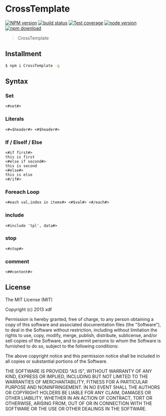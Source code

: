 CrossTemplate
===

[![NPM version][npm-image]][npm-url]
[![build status][travis-image]][travis-url]
[![Test coverage][coveralls-image]][coveralls-url]
[![node version][node-image]][node-url]
[![npm download][download-image]][download-url]

[npm-image]: https://img.shields.io/npm/v/CrossTemplate.svg?style=flat-square
[npm-url]: https://npmjs.org/package/CrossTemplate
[travis-image]: https://img.shields.io/travis/xudafeng/CrossTemplate.svg?style=flat-square
[travis-url]: https://travis-ci.org/xudafeng/CrossTemplate
[coveralls-image]: https://img.shields.io/coveralls/xudafeng/CrossTemplate.svg?style=flat-square
[coveralls-url]: https://coveralls.io/r/xudafeng/CrossTemplate?branch=master
[node-image]: https://img.shields.io/badge/node.js-%3E=_0.10-green.svg?style=flat-square
[node-url]: http://nodejs.org/download/
[download-image]: https://img.shields.io/npm/dm/CrossTemplate.svg?style=flat-square
[download-url]: https://npmjs.org/package/CrossTemplate

> CrossTemplate

## Installment

```bash
$ npm i CrossTemplate -g
```

## Syntax

### Set

```
<#set#>
```

### Literals

```
<#=$header#> <#$header#>
```

### If / ElseIf / Else

```
<#if first#>
this is first
<#else if second#>
this is second
<#else#>
this is else
<#/if#>
```

### Foreach Loop

```
<#each val,index in items#> <#$val#> <#/each#>
```

### include

```
<#include 'tpl', data#>
```

### stop

```
<#stop#>
```

### comment

```
<##content#>
```



## License

The MIT License (MIT)

Copyright (c) 2013 xdf

Permission is hereby granted, free of charge, to any person obtaining a copy of
this software and associated documentation files (the "Software"), to deal in
the Software without restriction, including without limitation the rights to
use, copy, modify, merge, publish, distribute, sublicense, and/or sell copies of
the Software, and to permit persons to whom the Software is furnished to do so,
subject to the following conditions:

The above copyright notice and this permission notice shall be included in all
copies or substantial portions of the Software.

THE SOFTWARE IS PROVIDED "AS IS", WITHOUT WARRANTY OF ANY KIND, EXPRESS OR
IMPLIED, INCLUDING BUT NOT LIMITED TO THE WARRANTIES OF MERCHANTABILITY, FITNESS
FOR A PARTICULAR PURPOSE AND NONINFRINGEMENT. IN NO EVENT SHALL THE AUTHORS OR
COPYRIGHT HOLDERS BE LIABLE FOR ANY CLAIM, DAMAGES OR OTHER LIABILITY, WHETHER
IN AN ACTION OF CONTRACT, TORT OR OTHERWISE, ARISING FROM, OUT OF OR IN
CONNECTION WITH THE SOFTWARE OR THE USE OR OTHER DEALINGS IN THE SOFTWARE.
